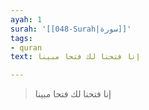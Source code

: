 ```yaml
---
ayah: 1
surah: '[[048-Surah|سورة]]'
tags:
- quran
text: إنا فتحنا لك فتحا مبينا

---
```

> إنا فتحنا لك فتحا مبينا
